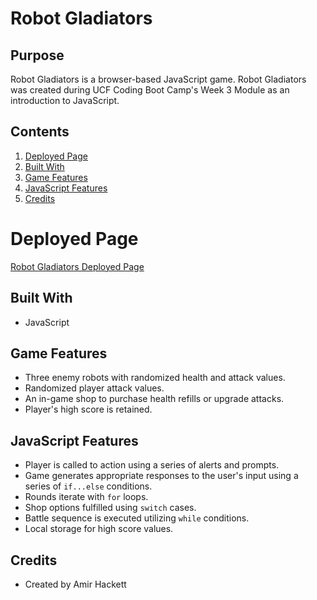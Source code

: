 # Robot Gladiators
## Purpose
Robot Gladiators is a browser-based JavaScript game.  Robot Gladiators was created during UCF Coding Boot Camp's Week 3 Module as an introduction to JavaScript.

## Contents
1. [Deployed Page](#deployed-page)
2. [Built With](#built-with)
3. [Game Features](#game-features)
4. [JavaScript Features](#javascript-features)
5. [Credits](#credits)

# Deployed Page
[Robot Gladiators Deployed Page](https://amir-hackett.github.io/robot-gladiators/)

## Built With
* JavaScript

## Game Features
* Three enemy robots with randomized health and attack values.
* Randomized player attack values.
* An in-game shop to purchase health refills or upgrade attacks.
* Player's high score is retained.

## JavaScript Features
* Player is called to action using a series of alerts and prompts.
* Game generates appropriate responses to the user's input using a series of `if...else` conditions.
* Rounds iterate with `for` loops.
* Shop options fulfilled using `switch` cases.
* Battle sequence is executed utilizing `while` conditions.
* Local storage for high score values.

## Credits
* Created by Amir Hackett
